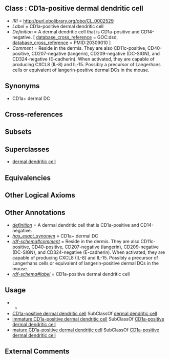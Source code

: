 
## Class : CD1a-positive dermal dendritic cell

 * *IRI* = http://purl.obolibrary.org/obo/CL_0002529
 * *Label* = CD1a-positive dermal dendritic cell
 * *Definition* = A dermal dendritic cell that is CD1a-positive and CD14-negative. [ [database_cross_reference](../../ef/oboInOwl#hasDbXref.md) = GOC:dsd, [database_cross_reference](../../ef/oboInOwl#hasDbXref.md) = PMID:20309010 ]
 * *Comment* = Reside in the dermis. They are also CD11c-positive, CD40-positive, CD207-negative (langerin), CD209-negative (DC-SIGN), and CD324-negative (E-cadherin). When activated, they are capable of producing CXCL8 (IL-8) and IL-15. Possibly a precursor of Langerhans cells or equivalent of langerin-positive dermal DCs in the mouse.

## Synonyms

 * CD1a+ dermal DC

## Cross-references


## Subsets


## Superclasses

 * [dermal dendritic cell](../../CL/06/CL_0001006.md)

## Equivalencies


## Other Logical Axioms


## Other Annotations

 * *[definition](../../IAO/15/IAO_0000115.md)* = A dermal dendritic cell that is CD1a-positive and CD14-negative.
 * *[has_exact_synonym](../../ym/oboInOwl#hasExactSynonym.md)* = CD1a+ dermal DC
 * *[rdf-schema#comment](../../nt/rdf-schema#comment.md)* = Reside in the dermis. They are also CD11c-positive, CD40-positive, CD207-negative (langerin), CD209-negative (DC-SIGN), and CD324-negative (E-cadherin). When activated, they are capable of producing CXCL8 (IL-8) and IL-15. Possibly a precursor of Langerhans cells or equivalent of langerin-positive dermal DCs in the mouse.
 * *[rdf-schema#label](../../el/rdf-schema#label.md)* = CD1a-positive dermal dendritic cell

## Usage

 * -
 * [CD1a-positive dermal dendritic cell](../../CL/29/CL_0002529.md) SubClassOf [dermal dendritic cell](../../CL/06/CL_0001006.md)
 * [immature CD1a-positive dermal dendritic cell](../../CL/30/CL_0002530.md) SubClassOf [CD1a-positive dermal dendritic cell](../../CL/29/CL_0002529.md)
 * [mature CD1a-positive dermal dendritic cell](../../CL/31/CL_0002531.md) SubClassOf [CD1a-positive dermal dendritic cell](../../CL/29/CL_0002529.md)

## External Comments


